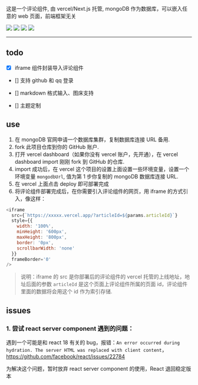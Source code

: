 这是一个评论组件, 由 vercel/Next.js 托管, mongoDB 作为数据库，可以嵌入任意的 web 页面，前端框架无关

<img src='https://img.shields.io/badge/Reac-17.0.2-yellowgreen'/>
<img src='https://img.shields.io/badge/react--dom-17.0.2-yellowgreen'/>
<img src='https://img.shields.io/badge/Next.js-%5E12.1.0-orange'/>
<img src='https://img.shields.io/badge/mongoose-%5E6.2.4-blue'/>

<hr/>

## todo

- [x] iframe 组件封装导入评论组件

- [] 支持 github 和 qq 登录

- [] markdown 格式输入、图床支持

- [] 主题定制

## use

1. 在 mongoDB 官网申请一个数据库集群，复制数据库连接 URL 备用.
2. fork 此项目仓库到你的 GitHub 账户.
3. 打开 vercel dashboard（如果你没有 vercel 账户，先开通），在 vercel dashboard import 刚刚 fork 到 GitHub 的仓库.
4. import 成功后，在 vercel 这个项目的设置上面设置一些环境变量，设置一个环境变量 `mongodbUrl`, 值为第 1 步你复制的 mongoDB 数据库连接 URL.
5. 在 vercel 上面点击 deploy 即可部署完成
6. 将评论组件部署完成后，在你需要引入评论组件的网页，用 iframe 的方式引入，像这样：

```js
<iframe
  src={`https://xxxxx.vercel.app/?articleId=${params.articleId}`}
  style={{
    width: '100%',
    minHeight: '600px',
    maxHeight: '800px',
    border: '0px',
    scrollbarWidth: 'none'
  }}
  frameBorder='0'
/>
```
>说明：iframe 的 src 是你部署后的评论组件的 vercel 托管的上线地址，地址后面的参数 `articleId` 是这个页面上评论组件所属的页面 id，评论组件里面的数据将会用这个 id 作为索引存储.

## issues

### 1. 尝试 react server component 遇到的问题：

遇到一个可能是和 react 18 有关的 bug，报错：`An error occurred during hydration. The server HTML was replaced with client content`， https://github.com/facebook/react/issues/22784

为解决这个问题，暂时放弃 react server component 的使用，React 退回稳定版本
